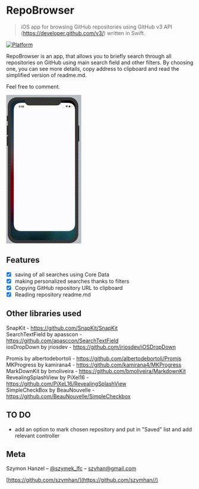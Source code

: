 # RepoBrowser
> iOS app for browsing GitHub repositories using GitHub v3 API (https://developer.github.com/v3/) written in Swift.

[![Platform](https://img.shields.io/cocoapods/p/LFAlertController.svg?style=flat)](http://cocoapods.org/pods/LFAlertController)

RepoBrowser is an app, that allows you to briefly search through all repositories on GitHub using main search field and other filters. By choosing one, you can see more details, copy address to clipboard and read the simplified version of readme.md.

Feel free to comment.  

![](screen_recording.gif)

## Features

- [x] saving of all searches using Core Data
- [x] making personalized searches thanks to filters
- [x] Copying GitHub repository URL to clipboard
- [x] Reading repository readme.md

## Other libraries used
SnapKit                         - https://github.com/SnapKit/SnapKit   
SearchTextField by apasscon     - https://github.com/apasccon/SearchTextField   
iosDropDown by jriosdev         - https://github.com/jriosdev/iOSDropDown 

Promis by albertodebortoli      - https://github.com/albertodebortoli/Promis   
MKProgress by kamirana4         - https://github.com/kamirana4/MKProgress  
MarkDownKit by bmoliveira       - https://github.com/bmoliveira/MarkdownKit  
RevealingSplashView by PiXel16  - https://github.com/PiXeL16/RevealingSplashView  
SimpleCheckBox by BeauNouvelle  - https://github.com/BeauNouvelle/SimpleCheckbox  

## TO DO

- add an option to mark chosen repository and put in "Saved" list and add relevant controller


## Meta

Szymon Hanzel – [@szymek_lfc](https://twitter.com/szymek_lfc) – szyhan@gmail.com



[https://github.com/szymhan/](https://github.com/szymhan//)

[swift-image]:https://img.shields.io/badge/swift-3.0-orange.svg
[swift-url]: https://swift.org/
[license-image]: https://img.shields.io/badge/License-MIT-blue.svg
[travis-image]: https://img.shields.io/travis/dbader/node-datadog-metrics/master.svg?style=flat-square
[travis-url]: https://travis-ci.org/dbader/node-datadog-metrics
[codebeat-image]: https://codebeat.co/badges/c19b47ea-2f9d-45df-8458-b2d952fe9dad
[codebeat-url]: https://codebeat.co/projects/github-com-vsouza-awesomeios-com
